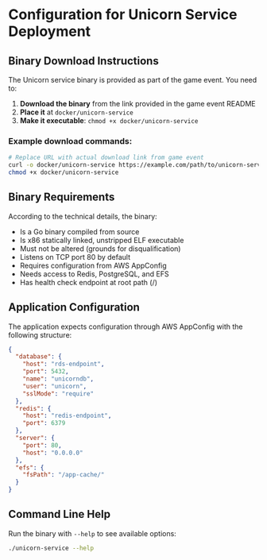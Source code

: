 # Configuration for Unicorn Service Deployment

## Binary Download Instructions

The Unicorn service binary is provided as part of the game event. You need to:

1. **Download the binary** from the link provided in the game event README
2. **Place it** at `docker/unicorn-service`
3. **Make it executable**: `chmod +x docker/unicorn-service`

### Example download commands:
```bash
# Replace URL with actual download link from game event
curl -o docker/unicorn-service https://example.com/path/to/unicorn-service
chmod +x docker/unicorn-service
```

## Binary Requirements

According to the technical details, the binary:
- Is a Go binary compiled from source
- Is x86 statically linked, unstripped ELF executable 
- Must not be altered (grounds for disqualification)
- Listens on TCP port 80 by default
- Requires configuration from AWS AppConfig
- Needs access to Redis, PostgreSQL, and EFS
- Has health check endpoint at root path (/)

## Application Configuration

The application expects configuration through AWS AppConfig with the following structure:

```json
{
  "database": {
    "host": "rds-endpoint",
    "port": 5432,
    "name": "unicorndb",
    "user": "unicorn",
    "sslMode": "require"
  },
  "redis": {
    "host": "redis-endpoint",
    "port": 6379
  },
  "server": {
    "port": 80,
    "host": "0.0.0.0"
  },
  "efs": {
    "fsPath": "/app-cache/"
  }
}
```

## Command Line Help

Run the binary with `--help` to see available options:
```bash
./unicorn-service --help
```